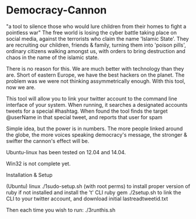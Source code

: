 Democracy-Cannon
================

"a tool to silence those who would lure children from their homes to fight a pointless war"
The free world is losing the cyber battle taking place on social media, against the terrorists who claim the name 'Islamic State'.
They are recruiting our children, friends & family, turning them into 'poison pills', ordinary citizens walking amongst us, with orders to bring destruction and chaos in the name of the islamic state.

There is no reason for this. We are much better with technology than they are. Short of eastern Europe, we have the best hackers on the planet.
The problem was we were not thinking assymmetrically enough. With this tool, now we are.

This tool will allow you to link your twitter account to the command line interface of your system.
When running, it searches a designated accounts tweets for a special #hashtag. When found the tool finds the target @userName in that special tweet, and reports that user for spam

Simple idea, but the power is in numbers. The more people linked around the globe, the more voices speaking democracy's message, the stronger & swifter the cannon's effect will be.



Ubuntu-linux has been tested on 12.04 and 14.04.

Win32 is not complete yet.



Installation & Setup

(Ubuntu) linux
./1sudo-setup.sh (with root perms) to install proper version of ruby if not installed and install the 't' CLI ruby gem
./2setup.sh to link the CLI to your twitter account, and download initial lastreadtweetid.txt

Then each time you wish to run:
./3runthis.sh
